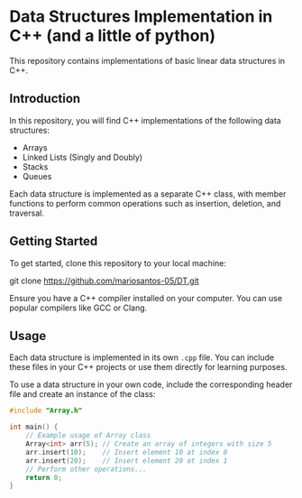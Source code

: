 # Data Structures Implementation in C++ (and a little of python)

This repository contains implementations of basic linear data structures in C++.

## Introduction

In this repository, you will find C++ implementations of the following data structures:

- Arrays
- Linked Lists (Singly and Doubly)
- Stacks
- Queues

Each data structure is implemented as a separate C++ class, with member functions to perform common operations such as insertion, deletion, and traversal.

## Getting Started

To get started, clone this repository to your local machine:

git clone https://github.com/mariosantos-05/DT.git


Ensure you have a C++ compiler installed on your computer. You can use popular compilers like GCC or Clang.

## Usage

Each data structure is implemented in its own `.cpp` file. You can include these files in your C++ projects or use them directly for learning purposes.

To use a data structure in your own code, include the corresponding header file and create an instance of the class:

```cpp
#include "Array.h"

int main() {
    // Example usage of Array class
    Array<int> arr(5); // Create an array of integers with size 5
    arr.insert(10);    // Insert element 10 at index 0
    arr.insert(20);    // Insert element 20 at index 1
    // Perform other operations...
    return 0;
}
